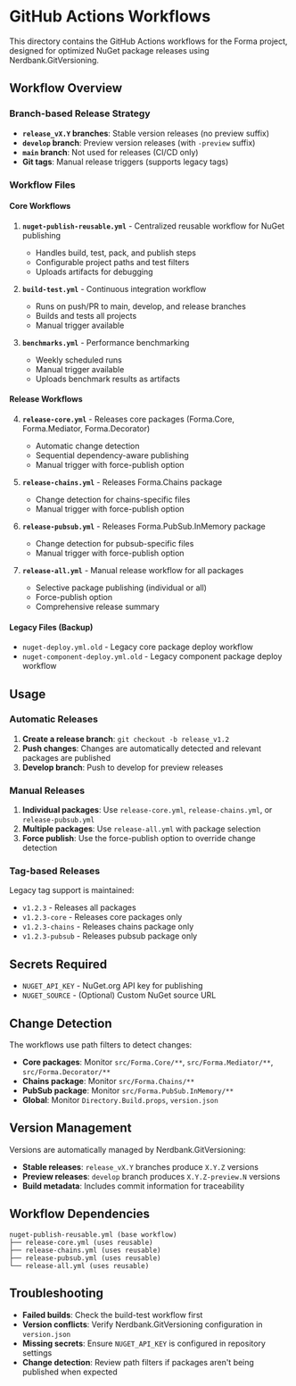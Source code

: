 # GitHub Actions Workflows

This directory contains the GitHub Actions workflows for the Forma project, designed for optimized NuGet package releases using Nerdbank.GitVersioning.

## Workflow Overview

### Branch-based Release Strategy

- **`release_vX.Y` branches**: Stable version releases (no preview suffix)
- **`develop` branch**: Preview version releases (with `-preview` suffix)
- **`main` branch**: Not used for releases (CI/CD only)
- **Git tags**: Manual release triggers (supports legacy tags)

### Workflow Files

#### Core Workflows

1. **`nuget-publish-reusable.yml`** - Centralized reusable workflow for NuGet publishing
   - Handles build, test, pack, and publish steps
   - Configurable project paths and test filters
   - Uploads artifacts for debugging

2. **`build-test.yml`** - Continuous integration workflow
   - Runs on push/PR to main, develop, and release branches
   - Builds and tests all projects
   - Manual trigger available

3. **`benchmarks.yml`** - Performance benchmarking
   - Weekly scheduled runs
   - Manual trigger available
   - Uploads benchmark results as artifacts

#### Release Workflows

4. **`release-core.yml`** - Releases core packages (Forma.Core, Forma.Mediator, Forma.Decorator)
   - Automatic change detection
   - Sequential dependency-aware publishing
   - Manual trigger with force-publish option

5. **`release-chains.yml`** - Releases Forma.Chains package
   - Change detection for chains-specific files
   - Manual trigger with force-publish option

6. **`release-pubsub.yml`** - Releases Forma.PubSub.InMemory package
   - Change detection for pubsub-specific files
   - Manual trigger with force-publish option

7. **`release-all.yml`** - Manual release workflow for all packages
   - Selective package publishing (individual or all)
   - Force-publish option
   - Comprehensive release summary

#### Legacy Files (Backup)

- `nuget-deploy.yml.old` - Legacy core package deploy workflow
- `nuget-component-deploy.yml.old` - Legacy component package deploy workflow

## Usage

### Automatic Releases

1. **Create a release branch**: `git checkout -b release_v1.2`
2. **Push changes**: Changes are automatically detected and relevant packages are published
3. **Develop branch**: Push to develop for preview releases

### Manual Releases

1. **Individual packages**: Use `release-core.yml`, `release-chains.yml`, or `release-pubsub.yml`
2. **Multiple packages**: Use `release-all.yml` with package selection
3. **Force publish**: Use the force-publish option to override change detection

### Tag-based Releases

Legacy tag support is maintained:
- `v1.2.3` - Releases all packages
- `v1.2.3-core` - Releases core packages only
- `v1.2.3-chains` - Releases chains package only
- `v1.2.3-pubsub` - Releases pubsub package only

## Secrets Required

- `NUGET_API_KEY` - NuGet.org API key for publishing
- `NUGET_SOURCE` - (Optional) Custom NuGet source URL

## Change Detection

The workflows use path filters to detect changes:

- **Core packages**: Monitor `src/Forma.Core/**`, `src/Forma.Mediator/**`, `src/Forma.Decorator/**`
- **Chains package**: Monitor `src/Forma.Chains/**`
- **PubSub package**: Monitor `src/Forma.PubSub.InMemory/**`
- **Global**: Monitor `Directory.Build.props`, `version.json`

## Version Management

Versions are automatically managed by Nerdbank.GitVersioning:

- **Stable releases**: `release_vX.Y` branches produce `X.Y.Z` versions
- **Preview releases**: `develop` branch produces `X.Y.Z-preview.N` versions
- **Build metadata**: Includes commit information for traceability

## Workflow Dependencies

```
nuget-publish-reusable.yml (base workflow)
├── release-core.yml (uses reusable)
├── release-chains.yml (uses reusable)
├── release-pubsub.yml (uses reusable)
└── release-all.yml (uses reusable)
```

## Troubleshooting

- **Failed builds**: Check the build-test workflow first
- **Version conflicts**: Verify Nerdbank.GitVersioning configuration in `version.json`
- **Missing secrets**: Ensure `NUGET_API_KEY` is configured in repository settings
- **Change detection**: Review path filters if packages aren't being published when expected